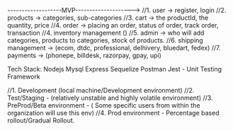 -------------------MVP-------------------->
//1. user -> register, login
//2. products -> categories, sub-categories
//3. cart -> the productId, the quantity, price
//4. order -> placing an order, status of order, track order, transaction
//4. inventory management ()
//5. admin -> who will add categories, products to categories, stock of products.
//6. shipping management -> (ecom, dtdc, professional, delhivery, bluedart, fedex)
//7. payments -> (phonepe, billdesk, razorpay, gpay, upi)

Tech Stack:
Nodejs
Mysql
Express
Sequelize
Postman
Jest - Unit Testing Framework

//1. Development (local machine/Development environment)
//2. Test/Staging - (relatively unstable and highly volatile environment)
//3. PreProd/Beta environment - ( Some specific users from within the organization will use this env)
//4. Prod environment - Percentage based rollout/Gradual Rollout.
